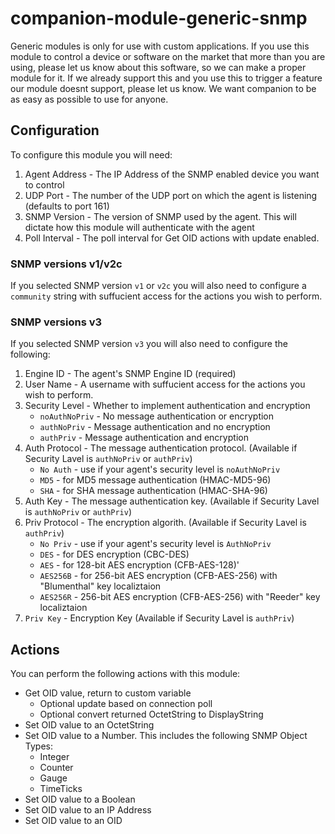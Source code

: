 # companion-module-generic-snmp

Generic modules is only for use with custom applications. If you use this module to control a device or software on the market that more than you are using, please let us know about this software, so we can make a proper module for it. If we already support this and you use this to trigger a feature our module doesnt support, please let us know. We want companion to be as easy as possible to use for anyone.

## Configuration

To configure this module you will need:

1. Agent Address - The IP Address of the SNMP enabled device you want to control
2. UDP Port - The number of the UDP port on which the agent is listening (defaults to port 161)
3. SNMP Version - The version of SNMP used by the agent. This will dictate how this module will authenticate with the agent
4. Poll Interval - The poll interval for Get OID actions with update enabled.

### SNMP versions v1/v2c

If you selected SNMP version `v1` or `v2c` you will also need to configure a `community` string with suffucient access for the actions you wish to perform.

### SNMP versions v3

If you selected SNMP version `v3` you will also need to configure the following:

1. Engine ID - The agent's SNMP Engine ID (required)
2. User Name - A username with suffucient access for the actions you wish to perform.
3. Security Level - Whether to implement authentication and encryption
   - `noAuthNoPriv` - No message authentication or encryption
   - `authNoPriv` - Message authentication and no encryption
   - `authPriv` - Message authentication and encryption
4. Auth Protocol - The message authentication protocol. (Available if Security Lavel is `authNoPriv` or `authPriv`)
   - `No Auth` - use if your agent's security level is `noAuthNoPriv`
   - `MD5` - for MD5 message authentication (HMAC-MD5-96)
   - `SHA` - for SHA message authentication (HMAC-SHA-96)
5. Auth Key - The message authentication key. (Available if Security Lavel is `authNoPriv` or `authPriv`)
6. Priv Protocol - The encryption algorith. (Available if Security Lavel is `authPriv`)
   - `No Priv` - use if your agent's security level is `AuthNoPriv`
   - `DES` - for DES encryption (CBC-DES)
   - `AES` - for 128-bit AES encryption (CFB-AES-128)'
   - `AES256B` - for 256-bit AES encryption (CFB-AES-256) with "Blumenthal" key localiztaion
   - `AES256R` - 256-bit AES encryption (CFB-AES-256) with "Reeder" key localiztaion
7. `Priv Key` - Encryption Key (Available if Security Lavel is `authPriv`)

## Actions

You can perform the following actions with this module:

- Get OID value, return to custom variable
   - Optional update based on connection poll
   - Optional convert returned OctetString to DisplayString
- Set OID value to an OctetString
- Set OID value to a Number. This includes the following SNMP Object Types:
  - Integer
  - Counter
  - Gauge
  - TimeTicks
- Set OID value to a Boolean
- Set OID value to an IP Address
- Set OID value to an OID
